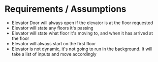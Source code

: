 
# Requirements / Assumptions
- Elevator Door will always open if the elevator is at the floor requested
- Elevator will state any floors it's passing
- Elevator will state what floor it's moving to, and when it has arrived at the floor
- Elevator will always start on the first floor
- Elevator is not dynamic, it's not going to run in the background.  It will take a list of inputs and move accordingly
